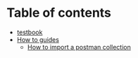 # Table of contents

* [testbook](README.md)
* [How to guides](how-to/how-to-guides.md)
  * [How to import a postman collection](how-to/how-to-import.md)

